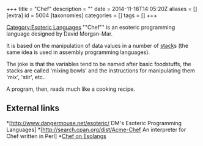+++
title = "Chef"
description = ""
date = 2014-11-18T14:05:20Z
aliases = []
[extra]
id = 5004
[taxonomies]
categories = []
tags = []
+++

[Category:Esoteric Languages](https://rosettacode.org/wiki/Category:Esoteric_Languages)
'''Chef''' is an esoteric programming language designed by David Morgan-Mar.

It is based on the manipulation of data values in a number of [stack](https://rosettacode.org/wiki/stack)s (the same idea is used in assembly programming languages).

The joke is that the variables tend to be named after basic foodstuffs,
the stacks are called 'mixing bowls' and the instructions for manipulating them 'mix', 'stir', etc..

A program, then, reads much like a cooking recipe.

## External links
*[http://www.dangermouse.net/esoteric/ DM's Esoteric Programming Languages]
*[http://search.cpan.org/dist/Acme-Chef An interpreter for Chef written in Perl]
*[Chef on Esolangs](https://rosettacode.org/wiki/eso:Chef)

